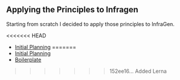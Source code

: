 ## Applying the Principles to Infragen

Starting from scratch I decided to apply those principles to InfraGen.

<<<<<<< HEAD
- [Initial Planning](./initial-planning.md)
=======
- [Initial Planning](initial-planning.md)
- [Boilerplate](boilerplate.md)
>>>>>>> 152ee16... Added Lerna
